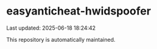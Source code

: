 # easyanticheat-hwidspoofer

Last updated: 2025-06-18 18:24:42

This repository is automatically maintained.
